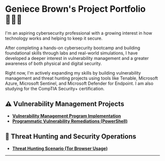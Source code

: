 # Geniece Brown</a>'s Project Portfolio 👩🏾‍💻

I'm an aspiring cybersecurity professional with a growing interest in how technology works and helping to keep it secure.

After completing a hands-on cybersecurity bootcamp and building foundational skills through labs and real-world simulations, I have developed a deeper interest in vulnerability management and a greater awareness of both physical and digital security.

Right now, I'm actively expanding my skills by building vulnerability management and threat hunting projects using tools like Tenable, Microsoft Azure, Microsoft Sentinel, and Microsoft Defender for Endpoint. I am also studying for the CompTIA Security+ certification.


## ⚠️ Vulnerability Management Projects

- **[Vulnerability Management Program Implementation](https://github.com/geniecebrown/vulnerability-management-program)**
- **[Programmatic Vulnerability Remediations (PowerShell)](https://github.com/geniecebrown/Programmatic-Vulnerability-Remediations)**


<!--
<img width="35" alt="image" src="https://github.com/user-attachments/assets/2f41c7cd-5ea8-4475-b451-a37161b6c3fb"> 
<img width="35" alt="image" src="https://github.com/user-attachments/assets/77649969-9910-4994-8b96-74a116cfb2a8">
-->
## 🚨 Threat Hunting and Security Operations

- **[Threat Hunting Scenario (Tor Browser Usage)](https://github.com/geniecebrown/threat-hunting-scenario-tor)**

<hr/>
